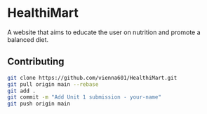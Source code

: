 # HealthiMart

A website that aims to educate the user on nutrition and promote a balanced diet.

## Contributing

```bash
git clone https://github.com/vienna601/HealthiMart.git
git pull origin main --rebase
git add .
git commit -m "Add Unit 1 submission - your-name"
git push origin main
```
